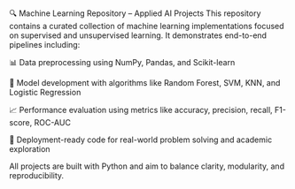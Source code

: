 🔍 Machine Learning Repository – Applied AI Projects
This repository contains a curated collection of machine learning implementations focused on supervised and unsupervised learning. It demonstrates end-to-end pipelines including:

📊 Data preprocessing using NumPy, Pandas, and Scikit-learn

🧠 Model development with algorithms like Random Forest, SVM, KNN, and Logistic Regression

📈 Performance evaluation using metrics like accuracy, precision, recall, F1-score, ROC-AUC

🚀 Deployment-ready code for real-world problem solving and academic exploration

All projects are built with Python and aim to balance clarity, modularity, and reproducibility.

